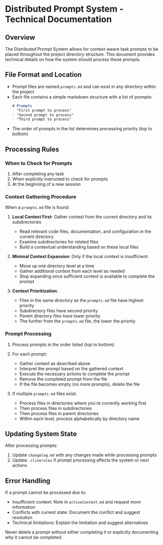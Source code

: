 # Distributed Prompt System - Technical Documentation

## Overview
The Distributed Prompt System allows for context-aware task prompts to be placed throughout the project directory structure. This document provides technical details on how the system should process these prompts.

## File Format and Location
- Prompt files are named `prompts.md` and can exist in any directory within the project
- Each file contains a simple markdown structure with a list of prompts:
    ```markdown
    # Prompts
    - "First prompt to process"
    - "Second prompt to process"
    - "Third prompt to process"
    ```
- The order of prompts in the list determines processing priority (top to bottom)

## Processing Rules

### When to Check for Prompts
1. After completing any task
2. When explicitly instructed to check for prompts
3. At the beginning of a new session

### Context Gathering Procedure
When a `prompts.md` file is found:
1. **Local Context First**: Gather context from the current directory and its subdirectories
   - Read relevant code files, documentation, and configuration in the current directory
   - Examine subdirectories for related files
   - Build a contextual understanding based on these local files

2. **Minimal Context Expansion**: Only if the local context is insufficient:
   - Move up one directory level at a time
   - Gather additional context from each level as needed
   - Stop expanding once sufficient context is available to complete the prompt

3. **Context Prioritization**:
   - Files in the same directory as the `prompts.md` file have highest priority
   - Subdirectory files have second priority
   - Parent directory files have lower priority
   - The further from the `prompts.md` file, the lower the priority

### Prompt Processing
1. Process prompts in the order listed (top to bottom)
2. For each prompt:
   - Gather context as described above
   - Interpret the prompt based on the gathered context
   - Execute the necessary actions to complete the prompt
   - Remove the completed prompt from the file
   - If the file becomes empty (no more prompts), delete the file

3. If multiple `prompts.md` files exist:
   - Process files in directories where you're currently working first
   - Then process files in subdirectories
   - Then process files in parent directories
   - Within each level, process alphabetically by directory name

## Updating System State
After processing prompts:
1. Update `changelog.md` with any changes made while processing prompts
2. Update `.clinerules` if prompt processing affects the system or next actions

## Error Handling
If a prompt cannot be processed due to:
- Insufficient context: Note in `activeContext.md` and request more information
- Conflicts with current state: Document the conflict and suggest resolution
- Technical limitations: Explain the limitation and suggest alternatives

Never delete a prompt without either completing it or explicitly documenting why it cannot be completed.